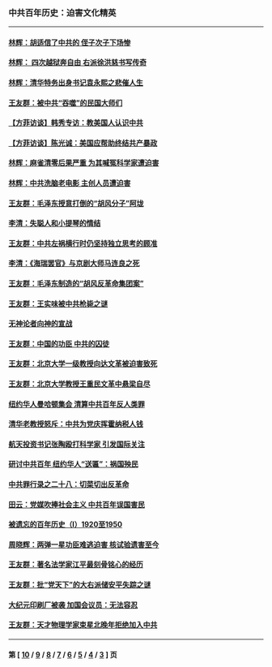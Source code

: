 ### 中共百年历史：迫害文化精英
---
#### [林辉：胡适信了中共的 侄子次子下场惨](../../pages/nf1176111/n14019760.md?07310430) 
#### [林辉： 四次越狱奔自由 右派徐洪慈书写传奇](../../pages/nf1176111/n14010438.md?07310430) 
#### [林辉：清华特务出身书记袁永熙之悲催人生](../../pages/nf1176111/n13997413.md?07310430) 
#### [王友群：被中共“吞噬”的民国大师们](../../pages/nf1176111/n13942620.md?07310430) 
#### [【方菲访谈】韩秀专访：教美国人认识中共](../../pages/nf1176111/n13821310.md?07310430) 
#### [【方菲访谈】陈光诚：美国应帮助终结共产暴政](../../pages/nf1176111/n13759521.md?07310430) 
#### [林辉：麻雀清零后果严重 为其喊冤科学家遭迫害](../../pages/nf1176111/n13746900.md?07310430) 
#### [林辉：中共洗脑老电影 主创人员遭迫害](../../pages/nf1176111/n13699437.md?07310430) 
#### [王友群：毛泽东授意打倒的“胡风分子”阿垅](../../pages/nf1176111/n13592541.md?07310430) 
#### [李清：失聪人和小提琴的情结](../../pages/nf1176111/n13459280.md?07310430) 
#### [王友群：中共左祸横行时仍坚持独立思考的顾准](../../pages/nf1176111/n13444722.md?07310430) 
#### [李清：《海瑞罢官》与京剧大师马连良之死](../../pages/nf1176111/n13412316.md?07310430) 
#### [王友群：毛泽东制造的“胡风反革命集团案”](../../pages/nf1176111/n13324909.md?07310430) 
#### [王友群：王实味被中共枪毙之谜](../../pages/nf1176111/n13307502.md?07310430) 
#### [无神论者向神的宣战](../../pages/nf1176111/n13281535.md?07310430) 
#### [王友群：中国的功臣 中共的囚徒](../../pages/nf1176111/n13291790.md?07310430) 
#### [王友群：北京大学一级教授向达文革被迫害致死](../../pages/nf1176111/n13150966.md?07310430) 
#### [王友群：北京大学教授王重民文革中悬梁自尽](../../pages/nf1176111/n13084645.md?07310430) 
#### [纽约华人曼哈顿集会 清算中共百年反人类罪](../../pages/nf1176111/n13084157.md?07310430) 
#### [清华老教授怒斥：中共为党庆挥霍纳税人钱](../../pages/nf1176111/n13071430.md?07310430) 
#### [航天投资书记张陶殴打科学家 引发国际关注](../../pages/nf1176111/n13069132.md?07310430) 
#### [研讨中共百年 纽约华人“送匾”：祸国殃民](../../pages/nf1176111/n13057367.md?07310430) 
#### [中共罪行录之二十八：切菜切出反革命](../../pages/nf1176111/n13030600.md?07310430) 
#### [田云：党媒吹捧社会主义 中共百年误国害民](../../pages/nf1176111/n13006682.md?07310430) 
#### [被遗忘的百年历史（I）1920至1950](../../pages/nf1176111/n12986411.md?07310430) 
#### [周晓辉：两弹一星功臣难逃迫害 核试验遗害至今](../../pages/nf1176111/n12974997.md?07310430) 
#### [王友群：著名法学家江平最刻骨铭心的经历](../../pages/nf1176111/n12970787.md?07310430) 
#### [王友群：批“党天下”的大右派储安平失踪之谜](../../pages/nf1176111/n12954229.md?07310430) 
#### [大纪元印刷厂被袭 加国会议员：无法容忍](../../pages/nf1176111/n12883028.md?07310430) 
#### [王友群：天才物理学家束星北晚年拒绝加入中共](../../pages/nf1176111/n12792913.md?07310430) 

---
#### 第 [ [10](./10.md?07310430) / [9](./9.md?07310430) / [8](./8.md?07310430) / [7](./7.md?07310430) / [6](./6.md?07310430) / [5](./5.md?07310430) / [4](./4.md?07310430) / [3](./3.md?07310430) ] 页
